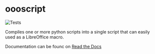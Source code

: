 # oooscript

![Tests](https://github.com/Amourspirit/python_libreoffice_oooscript/actions/workflows/tests.yml/badge.svg)

Compiles one or more python scripts into a single script that can easily used as a LibreOffice macro.

Documentation can be founc on [Read the Docs](https://oooscript.readthedocs.io/en/latest/)
